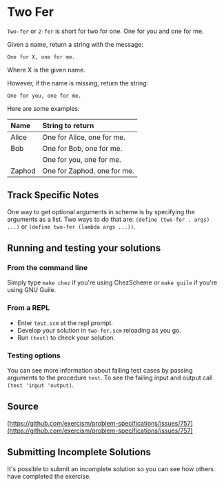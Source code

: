 # Two Fer

`Two-fer` or `2-fer` is short for two for one. One for you and one for me.

Given a name, return a string with the message:

```text
One for X, one for me.
```

Where X is the given name.

However, if the name is missing, return the string:

```text
One for you, one for me.
```

Here are some examples:

|Name    |String to return 
|:-------|:------------------
|Alice   |One for Alice, one for me. 
|Bob     |One for Bob, one for me.
|        |One for you, one for me.
|Zaphod  |One for Zaphod, one for me.



## Track Specific Notes

One way to get optional arguments in scheme is by specifying the arguments as a list\.
Two ways to do that are: `(define (two-fer . args) ...)` or `(define two-fer (lambda args ...))`\.


## Running and testing your solutions



### From the command line

Simply type `make chez` if you're using ChezScheme or `make guile` if you're using GNU Guile\.


### From a REPL

* Enter `test.scm` at the repl prompt\.
* Develop your solution in `two-fer.scm` reloading as you go\.
* Run `(test)` to check your solution\.



### Testing options

You can see more information about failing test cases by passing
arguments to the procedure `test`\.
 To see the failing input and output call `(test 'input 'output)`\.

## Source

[https://github.com/exercism/problem-specifications/issues/757](https://github.com/exercism/problem-specifications/issues/757)

## Submitting Incomplete Solutions
It's possible to submit an incomplete solution so you can see how others have completed the exercise.
